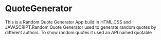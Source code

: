 # QuoteGenerator
This is a Random Quote Generator App build in HTML,CSS and JAVASCRIPT.Random Quote Generator used to generate random quotes by different authors.
To show random quotes it used an API named quotable
